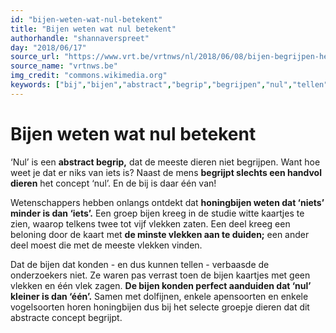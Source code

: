 ```yaml
---
id: "bijen-weten-wat-nul-betekent"
title: "Bijen weten wat nul betekent"
authorhandle: "shannaverspreet"
day: "2018/06/17"
source_url: "https://www.vrt.be/vrtnws/nl/2018/06/08/bijen-begrijpen-het-abstracte-concept-nul/"
source_name: "vrtnws.be"
img_credit: "commons.wikimedia.org"
keywords: ["bij","bijen","abstract","begrip","begrijpen","nul","tellen","concept","wiskunde"]
---
```

# Bijen weten wat nul betekent
‘Nul’ is een **abstract begrip,** dat de meeste dieren niet begrijpen. Want hoe weet je dat er niks van iets is? Naast de mens **begrijpt slechts een handvol dieren** het concept ‘nul’. En de bij is daar één van!

Wetenschappers hebben onlangs ontdekt dat **honingbijen weten dat ‘niets’ minder is dan ‘iets’.** Een groep bijen kreeg in de studie witte kaartjes te zien, waarop telkens twee tot vijf vlekken zaten. Een deel kreeg een beloning door de kaart met **de minste vlekken aan te duiden;** een ander deel moest die met de meeste vlekken vinden.

Dat de bijen dat konden - en dus kunnen tellen - verbaasde de onderzoekers niet. Ze waren pas verrast toen de bijen kaartjes met geen vlekken en één vlek zagen. **De bijen konden perfect aanduiden dat ‘nul’ kleiner is dan ‘één’.** Samen met dolfijnen, enkele apensoorten en enkele vogelsoorten horen honingbijen dus bij het selecte groepje dieren dat dit abstracte concept begrijpt.